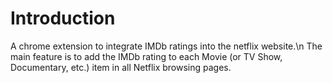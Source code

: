 # Introduction

A chrome extension to integrate IMDb ratings into the netflix website.\n
The main feature is to add the IMDb rating to each Movie (or TV Show, Documentary, etc.) item in all Netflix browsing pages.
